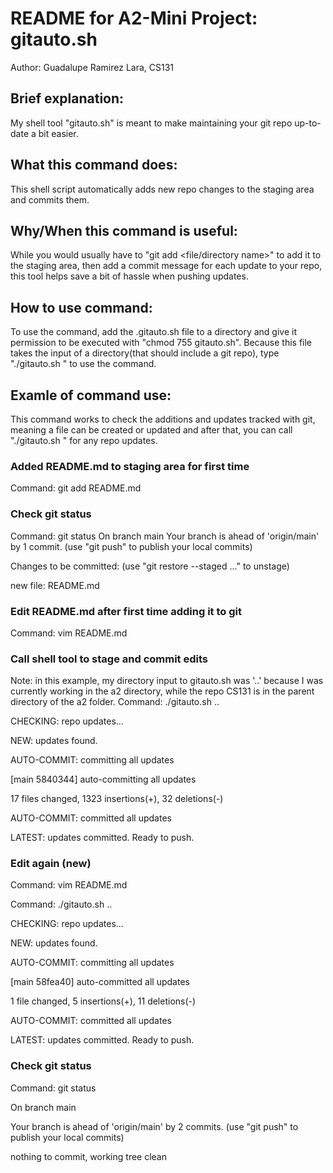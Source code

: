 # README for A2-Mini Project: gitauto.sh
Author: Guadalupe Ramirez Lara, CS131

## Brief explanation:
My shell tool "gitauto.sh" is meant to make maintaining your git repo up-to-date a bit easier.

## What this command does:
This shell script automatically adds new repo changes to the staging area and commits them.

## Why/When this command is useful:
While you would usually have to "git add <file/directory name>" to add it to the staging area, then add a commit message for each update to your repo, this tool helps save a bit of hassle when pushing updates.
 
## How to use command:
To use the command, add the .gitauto.sh file to a directory  and give it permission to be executed with "chmod 755 gitauto.sh". Because this file takes the input of a directory(that should include a git repo), type "./gitauto.sh <directory of repo>" to use the command.

## Examle of command use:
This command works to check the additions and updates tracked with git, meaning a file can be created or updated and after that, you can call "./gitauto.sh <directory of repo>" for any repo updates.

### Added README.md to staging area for first time
Command:   git add README.md

### Check git status
Command:   git status
On branch main
Your branch is ahead of 'origin/main' by 1 commit.
  (use "git push" to publish your local commits)

Changes to be committed:
  (use "git restore --staged <file>..." to unstage)
       
new file:   README.md

### Edit README.md after first time adding it to git
Command:  vim README.md

### Call shell tool to stage and commit edits
Note: in this example, my directory input to gitauto.sh was '..' because I was currently working in the a2 directory, while the repo CS131 is in the parent directory of the a2 folder.
Command: ./gitauto.sh ..

CHECKING: repo updates...

NEW: updates found.

AUTO-COMMIT: committing all updates

[main 5840344] auto-committing all updates

 17 files changed, 1323 insertions(+), 32 deletions(-)

AUTO-COMMIT: committed all updates

LATEST: updates committed. Ready to push.

### Edit again (new)
Command: vim README.md

Command: ./gitauto.sh ..

CHECKING: repo updates...

NEW: updates found.

AUTO-COMMIT: committing all updates

[main 58fea40] auto-committed all updates

 1 file changed, 5 insertions(+), 11 deletions(-)

AUTO-COMMIT: committed all updates

LATEST: updates committed. Ready to push.

### Check git status
Command: git status

On branch main

Your branch is ahead of 'origin/main' by 2 commits.
  (use "git push" to publish your local commits)

nothing to commit, working tree clean

